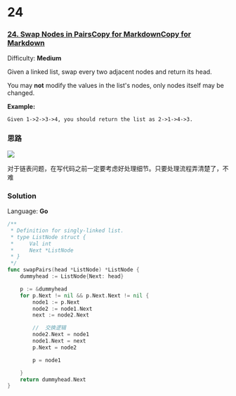 # 24

### [24\. Swap Nodes in PairsCopy for MarkdownCopy for Markdown](https://leetcode.com/problems/swap-nodes-in-pairs/)

Difficulty: **Medium**


Given a linked list, swap every two adjacent nodes and return its head.

You may **not** modify the values in the list's nodes, only nodes itself may be changed.

**Example:**

```
Given 1->2->3->4, you should return the list as 2->1->4->3.
```

### 思路
![](http://ww3.sinaimg.cn/large/006tNc79ly1g4vwe7e5thj31h90u04b6.jpg)

对于链表问题，在写代码之前一定要考虑好处理细节。只要处理流程弄清楚了，不难
### Solution

Language: **Go**

```go
/**
 * Definition for singly-linked list.
 * type ListNode struct {
 *     Val int
 *     Next *ListNode
 * }
 */
func swapPairs(head *ListNode) *ListNode {
    dummyhead := ListNode{Next: head}

	p := &dummyhead
	for p.Next != nil && p.Next.Next != nil {
		node1 := p.Next
		node2 := node1.Next
		next := node2.Next

		//  交换逻辑
		node2.Next = node1
		node1.Next = next
		p.Next = node2

		p = node1

	}
	return dummyhead.Next
}
```